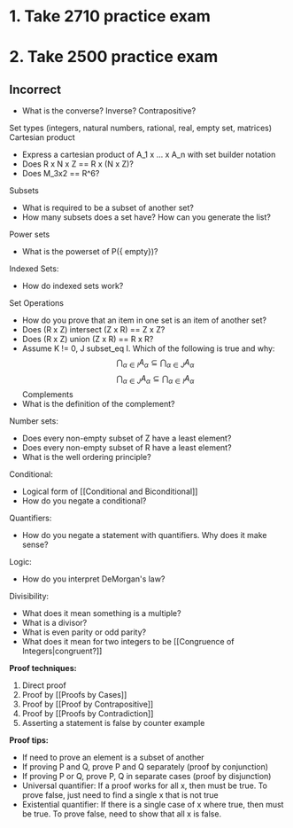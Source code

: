 # 1. Take 2710 practice exam
# 2. Take 2500 practice exam

## Incorrect
- What is the converse? Inverse? Contrapositive?

Set types (integers, natural numbers, rational, real, empty set, matrices)
Cartesian product
-   Express a cartesian product of A_1 x … x A_n with set builder notation
-   Does R x N x Z == R x (N x Z)?   
-   Does M_3x2 == R^6?  

Subsets
-   What is required to be a subset of another set?
-   How many subsets does a set have? How can you generate the list?

Power sets
-   What is the powerset of P({ empty})?

Indexed Sets:
-   How do indexed sets work?

Set Operations
-   How do you prove that an item in one set is an item of another set?  
-   Does (R x Z) intersect (Z x R) == Z x Z?
-   Does (R x Z) union (Z x R) == R x R?
-   Assume K != 0, J subset_eq I. Which of the following is true and why:
$$\bigcap_{\alpha \in I} A_{\alpha} \subseteq \bigcap_{\alpha \in J} A_{\alpha}$$   $$\bigcap_{\alpha \in J} A_{\alpha} \subseteq \bigcap_{\alpha \in I} A_{\alpha}$$
Complements
-   What is the definition of the complement?  

Number sets:
-   Does every non-empty subset of Z have a least element?
-   Does every non-empty subset of R have a least element?
-   What is the well ordering principle?

Conditional:
- Logical form of [[Conditional and Biconditional]]
-   How do you negate a conditional?

Quantifiers:
- How do you negate a statement with quantifiers. Why does it make sense?

Logic:
- How do you interpret DeMorgan's law?

Divisibility:
- What does it mean something is a multiple?
- What is a divisor?
- What is even parity or odd parity?
- What does it mean for two integers to be [[Congruence of Integers|congruent?]]

**Proof techniques:**
1. Direct proof
2. Proof by [[Proofs by Cases]]
3. Proof by [[Proof by Contrapositive]]
4. Proof by [[Proofs by Contradiction]]
5. Asserting a statement is false by counter example

**Proof tips:**
-   If need to prove an element is a subset of another
-   If proving P and Q, prove P and Q separately (proof by conjunction)
-   If proving P or Q, prove P, Q in separate cases (proof by disjunction)
-   Universal quantifier: If a proof works for all x, then must be true. To prove false, just need to find a single x that is not true
-   Existential quantifier: If there is a single case of x where true, then must be true. To prove false, need to show that all x is false.